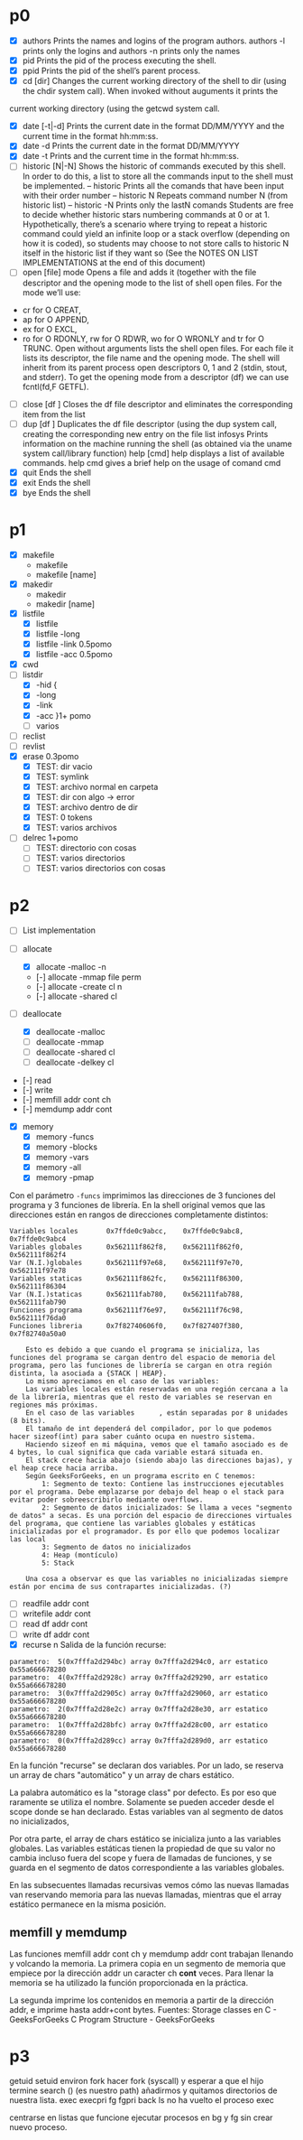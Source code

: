 # p0
- [X] authors Prints the names and logins of the program authors. authors -l prints
only the logins and authors -n prints only the names
- [X] pid Prints the pid of the process executing the shell.
- [X] ppid Prints the pid of the shell’s parent process.
- [X] cd [dir] Changes the current working directory of the shell to dir (using the
chdir system call). When invoked without auguments it prints the

current working directory (using the getcwd system call.
- [X] date [-t|-d] Prints the current date in the format DD/MM/YYYY and the current
time in the format hh:mm:ss.
- [X] date -d Prints the current date in the format DD/MM/YYYY
- [X] date -t Prints and the current time in the format hh:mm:ss.
- [ ] historic [N|-N] Shows the historic of commands executed by this shell. In order to
do this, a list to store all the commands input to the shell must be
implemented.
– historic Prints all the comands that have been input with their
order number
– historic N Repeats command number N (from historic list)
– historic -N Prints only the lastN comands
Students are free to decide whether historic stars numbering commands
at 0 or at 1. Hypothetically, there’s a scenario where trying to repeat
a historic command could yield an infinite loop or a stack overflow
(depending on how it is coded), so students may choose to not store
calls to historic N itself in the historic list if they want so (See the
NOTES ON LIST IMPLEMENTATIONS at the end of this document)
- [ ] open [file] mode Opens a file and adds it (together with the file descriptor and the
opening mode to the list of shell open files. For the mode we’ll use:
- cr for O CREAT, 
- ap for O APPEND, 
- ex for O EXCL, 
- ro for O RDONLY,
rw for O RDWR, wo for O WRONLY and tr for O TRUNC.
Open without arguments lists the shell open files. For each file it lists its
descriptor, the file name and the opening mode. The shell will inherit
from its parent process open descriptors 0, 1 and 2 (stdin, stout, and
stderr). To get the opening mode from a descriptor (df) we can use
fcntl(fd,F GETFL).
- [ ] close [df ] Closes the df file descriptor and eliminates the corresponding item from
the list
- [ ] dup [df ] Duplicates the df file descriptor (using the dup system call, creating the
corresponding new entry on the file list
infosys Prints information on the machine running the shell (as obtained via
the uname system call/library function)
help [cmd] help displays a list of available commands. help cmd gives a brief help
on the usage of comand cmd
- [X] quit Ends the shell
- [X] exit Ends the shell
- [X] bye Ends the shell

# p1

- [X] makefile
    - makefile
    - makefile [name]
- [X] makedir
    - makedir
    - makedir [name]
- [X] listfile
    - [X] listfile
    - [X] listfile -long
    - [X] listfile -link 0.5pomo
    - [X] listfile -acc 0.5pomo
- [X] cwd
- [ ] listdir
    - [X] -hid  {
    - [X] -long
    - [X] -link
    - [X] -acc }1+ pomo
    - [ ] varios
- [ ] reclist
- [ ] revlist
- [X] erase 0.3pomo 
    - [X] TEST: dir vacio
    - [X] TEST: symlink
    - [X] TEST: archivo normal en carpeta
    - [X] TEST: dir con algo -> error
    - [X] TEST: archivo dentro de dir
    - [X] TEST: 0 tokens
    - [X] TEST: varios archivos
- [ ] delrec 1+pomo
    - [ ] TEST: directorio con cosas
    - [ ] TEST: varios directorios
    - [ ] TEST: varios directorios con cosas
# p2 
- [ ] List implementation

- [ ] allocate
    - [X] allocate -malloc -n
    - [-] allocate -mmap file perm
    - [-] allocate -create cl n
    - [-] allocate -shared cl
- [ ] deallocate
    - [X] deallocate -malloc
    - [ ] deallocate -mmap
    - [ ] deallocate -shared cl
    - [ ] deallocate -delkey cl
- [-] read
- [-] write
- [-] memfill addr cont ch
- [-] memdump addr cont
- [X] memory
    - [X] memory -funcs
    - [X] memory -blocks
    - [X] memory -vars
    - [X] memory -all
    - [X] memory -pmap

Con el parámetro `-funcs` imprimimos las direcciones de 3 funciones del programa y 3 funciones de librería. En la shell original vemos que las direcciones están en rangos de direcciones completamente distintos:

```
Variables locales       0x7ffde0c9abcc,    0x7ffde0c9abc8,    0x7ffde0c9abc4
Variables globales      0x562111f862f8,    0x562111f862f0,    0x562111f862f4
Var (N.I.)globales      0x562111f97e68,    0x562111f97e70,    0x562111f97e78
Variables staticas      0x562111f862fc,    0x562111f86300,    0x562111f86304
Var (N.I.)staticas      0x562111fab780,    0x562111fab788,    0x562111fab790
Funciones programa      0x562111f76e97,    0x562111f76c98,    0x562111f76da0
Funciones libreria      0x7f82740606f0,    0x7f827407f380,    0x7f82740a50a0
``` 
        Esto es debido a que cuando el programa se inicializa, las funciones del programa se cargan dentro del espacio de memoria del programa, pero las funciones de librería se cargan en otra región distinta, la asociada a {STACK | HEAP}.
        Lo mismo apreciamos en el caso de las variables: 
        Las variables locales están reservadas en una región cercana a la de la librería, mientras que el resto de variables se reservan en regiones más próximas.
        En el caso de las variables      , están separadas por 8 unidades (8 bits).
        El tamaño de int dependerá del compilador, por lo que podemos hacer sizeof(int) para saber cuánto ocupa en nuestro sistema.
        Haciendo sizeof en mi máquina, vemos que el tamaño asociado es de 4 bytes, lo cual significa que cada variable estará situada en.
        El stack crece hacia abajo (siendo abajo las direcciones bajas), y el heap crece hacia arriba.
        Según GeeksForGeeks, en un programa escrito en C tenemos: 
            1: Segmento de texto: Contiene las instrucciones ejecutables por el programa. Debe emplazarse por debajo del heap o el stack para evitar poder sobreescribirlo mediante overflows.
            2: Segmento de datos inicializados: Se llama a veces "segmento de datos" a secas. Es una porción del espacio de direcciones virtuales del programa, que contiene las variables globales y estáticas inicializadas por el programador. Es por ello que podemos localizar las local
            3: Segmento de datos no inicializados
            4: Heap (montículo)
            5: Stack
        
        Una cosa a observar es que las variables no inicializadas siempre están por encima de sus contrapartes inicializadas. (?)

- [ ] readfile addr cont
- [ ] writefile addr cont
- [ ] read  df addr cont
- [ ] write df addr cont
- [X] recurse n
Salida de la función recurse:
```
parametro:  5(0x7fffa2d294bc) array 0x7fffa2d294c0, arr estatico 0x55a666678280
parametro:  4(0x7fffa2d2928c) array 0x7fffa2d29290, arr estatico 0x55a666678280
parametro:  3(0x7fffa2d2905c) array 0x7fffa2d29060, arr estatico 0x55a666678280
parametro:  2(0x7fffa2d28e2c) array 0x7fffa2d28e30, arr estatico 0x55a666678280
parametro:  1(0x7fffa2d28bfc) array 0x7fffa2d28c00, arr estatico 0x55a666678280
parametro:  0(0x7fffa2d289cc) array 0x7fffa2d289d0, arr estatico 0x55a666678280
```
En la función "recurse" se declaran dos variables. Por un lado, se reserva un array de chars "automático" y un array de chars estático.

La palabra automático es la "storage class" por defecto. Es por eso que raramente se utiliza el nombre. Solamente se pueden acceder desde el scope donde se han declarado. Estas variables van al segmento de datos no inicializados,

Por otra parte, el array de chars estático se inicializa junto a las variables globales. Las variables estáticas tienen la propiedad de que su valor no cambia incluso fuera del scope y fuera de llamadas de funciones, y se guarda en el segmento de datos correspondiente a las variables globales.

En las subsecuentes llamadas recursivas vemos cómo las nuevas llamadas van reservando memoria para las nuevas llamadas, mientras que el array estático permanece en la misma posición.


## memfill y memdump
Las funciones memfill addr cont ch y memdump addr cont trabajan llenando y volcando la memoria. La primera copia en un segmento de memoria que empiece por la dirección addr un caracter ch __cont__ veces. Para llenar la memoria se ha utilizado la función proporcionada en la práctica.

La segunda imprime los contenidos en memoria a partir de la dirección addr, e imprime hasta addr+cont bytes.
Fuentes:
Storage classes en C - GeeksForGeeks
C Program Structure - GeeksForGeeks

# p3
getuid
setuid
environ
fork
hacer fork (syscall) y esperar a que el hijo termine
search () (es nuestro path)
añadirmos y quitamos directorios de nuestra lista.
exec
execpri
fg
fgpri
back ls no ha vuelto el proceso
exec 

centrarse en listas
que funcione ejecutar procesos en bg y fg sin crear nuevo proceso.



